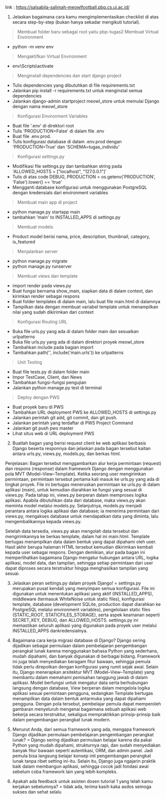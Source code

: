link : https://salsabila-salimah-meowlfootball.pbp.cs.ui.ac.id/

1. Jelaskan bagaimana cara kamu mengimplementasikan checklist di atas secara step-by-step (bukan hanya sekadar mengikuti tutorial).
> Membuat folder baru sebagai root yaitu pbp-tugas2
> Membuat Virtual Environment
 - python -m venv env
> Mengaktifkan Virtual Environment
 - env\Scripts\activate
> Menginstall dependencies dan start django project
 - Tulis dependencies yang dibutuhkan di file requirements.txt
 - Jalankan pip install -r requirements.txt untuk menginstal semua dependencies
 - Jalankan django-admin startproject meowl_store untuk memulai Django dengan nama  meowl_store
> Konfigurasi Environment Variables
 - Buat file '.env' di direktori root
 - Tulis 'PRODUCTION=False' di dalam file .env
 - Buat file .env.prod.
 - Tulis konfigurasi database di dalam .env.prod dengan 'PRODUCTION=True' dan 'SCHEMA=tugas_individu'
> Konfigurasi settings.py
 - Modifikasi file settings.py dan tambahkan string pada 'ALLOWED_HOSTS = ["localhost", "127.0.0.1"]'
 - Tulis di atas code DEBUG, PRODUCTION = os.getenv('PRODUCTION', 'False').lower() == 'true'
 - Mengganti database konfigurasi untuk menggunakan PostgreSQL dengan kredensials dari environment variables
> Membuat main app di project
 - python manage.py startapp main
 - tambahkan 'main' to INSTALLED_APPS di settings.py
> Membuat models
 - Product model berisi nama, price, description, thumbnail, category, is_featured
> Menjalankan server
 - python manage.py migrate
 - python manage.py runserver
> Membuat views dan template 
 - import render pada views.py
 - Buat fungsi bernama show_main, siapkan data di dalam context, dan kirimkan render sebagai respons
 - Buat folder templates di dalam main, lalu buat file main.html di dalamnya
 - Tampilkan data dengan membuat variabel template untuk menampilkan nilai yang sudah dikirimkan dari context
> Konfigurasi Routing URL 
 - Buka file urls.py yang ada di dalam folder main dan sesuaikan urlpatterns
 - Buka file urls.py yang ada di dalam direktori proyek meowl_store
 - Tambahkan include pada bagian import
 - Tambahkan path('', include('main.urls')) ke urlpatterns
 > Unit Testing
 - Buat file tests.py di dalam folder main
 - Impor TestCase, Client, dan News
 - Tambahkan fungsi-fungsi pengujian 
 - Jalankan python manage.py test di terminal
 > Deploy dengan PWS
 - Buat proyek baru di PWS
 - Tambahkan URL deployment PWS ke ALLOWED_HOSTS di settings.py
 - Jalankan perintah git add, git commit, dan git push.
 - Jalankan perintah yang terdaftar di PWS Project Command
 - Jalankan git push pws master
 - Lihat situs web di URL deployment PWS

2. Buatlah bagan yang berisi request client ke web aplikasi berbasis Django beserta responnya dan jelaskan pada bagan tersebut kaitan antara urls.py, views.py, models.py, dan berkas html.

Penjelasan: 
Bagan tersebut menggambarkan alur kerja permintaan (request) dan respons (response) dalam framework Django dengan menggunakan pola MVT (Model–View–Template). Ketika seorang user mengirimkan permintaan, permintaan tersebut pertama kali masuk ke urls.py yang ada di tingkat proyek. File ini bertugas meneruskan permintaan ke urls.py di dalam aplikasi (main), untuk kemudian diarahkan ke fungsi yang sesuai di views.py. Pada tahap ini, views.py berperan dalam memproses logika aplikasi. Apabila dibutuhkan data dari database, maka views.py akan meminta model melalui models.py. Selanjutnya, models.py menjadi perantara antara logika aplikasi dan database; ia menerima permintaan dari views.py, mengakses database untuk mendapatkan data yang diminta, lalu mengembalikannya kepada views.py.

Setelah data tersedia, views.py akan mengolah data tersebut dan mengirimkannya ke berkas template, dalam hal ini main.html. Template bertugas menampilkan data dalam bentuk yang dapat dipahami oleh user. Hasil akhir berupa halaman HTML tersebut kemudian dikirimkan kembali kepada user sebagai respons. Dengan demikian, alur pada bagan ini memperlihatkan bagaimana Django mengatur hubungan antara URL, logika aplikasi, model data, dan tampilan, sehingga setiap permintaan dari user dapat diproses secara terstruktur hingga menghasilkan tampilan yang sesuai.

3. Jelaskan peran settings.py dalam proyek Django!
= settings.py merupakan pusat kendali yang menyimpan semua konfigurasi. File ini digunakan untuk menentukan aplikasi yang aktif (INSTALLED_APPS), middleware (termasuk WhiteNoise untuk static files), konfigurasi template, database (development SQLite, production dapat diarahkan ke PostgreSQL melalui environment variables), pengelolaan static files (STATIC_ROOT, STATICFILES_STORAGE), serta aspek keamanan seperti SECRET_KEY, DEBUG, dan ALLOWED_HOSTS. settiings.py ini memastikan seluruh aplikasi yang digunakan pada proyek user melalui INSTALLED_APPS dankredensialnya.

4. Bagaimana cara kerja migrasi database di Django?
Django sering dijadikan sebagai permulaan dalam pembelajaran pengembangan perangkat lunak karena menggunakan bahasa Python yang sederhana, mudah dipahami, dan banyak digunakan di berbagai bidang. Framework ini juga telah menyediakan beragam fitur bawaan, sehingga pemula tidak perlu direpotkan dengan konfigurasi yang rumit sejak awal. Selain itu, Django menerapkan arsitektur MVT (Model–View–Template) yang membantu dalam memahami pemisahan tanggung jawab di dalam aplikasi. Model berfungsi untuk mengatur data serta berhubungan langsung dengan database, View berperan dalam mengelola logika aplikasi sesuai permintaan pengguna, sedangkan Template bertugas menampilkan data dalam bentuk antarmuka yang dapat dipahami pengguna. Dengan pola tersebut, pembelajar pemula dapat memperoleh gambaran menyeluruh mengenai bagaimana sebuah aplikasi web bekerja secara terstruktur, sekaligus mempraktikkan prinsip-prinsip baik dalam pengembangan perangkat lunak modern.

5. Menurut Anda, dari semua framework yang ada, mengapa framework Django dijadikan permulaan pembelajaran pengembangan perangkat lunak?
= Django sering dijadikan permulaan belajar karena dia pakai Python yang mudah dipahami, strukturnya rapi, dan sudah menyediakan banyak fitur bawaan seperti autentikasi, ORM, dan admin panel. Jadi pemula bisa langsung belajar konsep inti pengembangan perangkat lunak tanpa ribet setting ini-itu. Selain itu, Django juga ngajarin praktik baik dalam membangun aplikasi, sehingga cocok jadi fondasi awal sebelum coba framework lain yang lebih kompleks.

6. Apakah ada feedback untuk asisten dosen tutorial 1 yang telah kamu kerjakan sebelumnya?
= tidak ada, terima kasih kaka asdos semoga sukses dan sehat selalu
